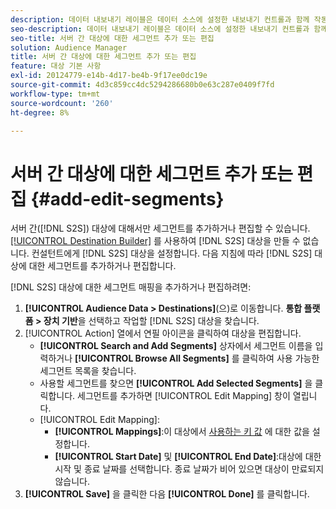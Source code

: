 ```yaml
---
description: 데이터 내보내기 레이블은 데이터 소스에 설정한 내보내기 컨트롤과 함께 작동합니다. 데이터 내보내기 레이블 을 사용하면 세그먼트에 제한된 트레이트를 추가하고 세그먼트 데이터를 대상에 보내지 못합니다. 여러 내보내기 레이블을 새 또는 기존 쿠키 또는 URL 대상에 설정할 수 있습니다.
seo-description: 데이터 내보내기 레이블은 데이터 소스에 설정한 내보내기 컨트롤과 함께 작동합니다. 데이터 내보내기 레이블 을 사용하면 세그먼트에 제한된 트레이트를 추가하고 세그먼트 데이터를 대상에 보내지 못합니다. 여러 내보내기 레이블을 새 또는 기존 쿠키 또는 URL 대상에 설정할 수 있습니다.
seo-title: 서버 간 대상에 대한 세그먼트 추가 또는 편집
solution: Audience Manager
title: 서버 간 대상에 대한 세그먼트 추가 또는 편집
feature: 대상 기본 사항
exl-id: 20124779-e14b-4d17-be4b-9f17ee0dc19e
source-git-commit: 4d3c859cc4dc5294286680b0e63c287e0409f7fd
workflow-type: tm+mt
source-wordcount: '260'
ht-degree: 8%

---
```


# 서버 간 대상에 대한 세그먼트 추가 또는 편집 {#add-edit-segments}

서버 간([!DNL S2S]) 대상에 대해서만 세그먼트를 추가하거나 편집할 수 있습니다. [[!UICONTROL Destination Builder]](/help/using/features/destinations/destination-builder.md) 를 사용하여 [!DNL S2S] 대상을 만들 수 없습니다. 컨설턴트에게 [!DNL S2S] 대상을 설정합니다. 다음 지침에 따라 [!DNL S2S] 대상에 대한 세그먼트를 추가하거나 편집합니다.

<!-- destination-s2s-edit.xml -->

[!DNL S2S] 대상에 대한 세그먼트 매핑을 추가하거나 편집하려면:

1. **[!UICONTROL Audience Data > Destinations]**(으)로 이동합니다. **통합 플랫폼 > 장치 기반**&#x200B;을 선택하고 작업할 [!DNL S2S] 대상을 찾습니다.
2. [!UICONTROL Action] 열에서 연필 아이콘을 클릭하여 대상을 편집합니다.
   * **[!UICONTROL Search and Add Segments]** 상자에서 세그먼트 이름을 입력하거나 **[!UICONTROL Browse All Segments]** 를 클릭하여 사용 가능한 세그먼트 목록을 찾습니다.
   * 사용할 세그먼트를 찾으면 **[!UICONTROL Add Selected Segments]** 을 클릭합니다. 세그먼트를 추가하면 [!UICONTROL Edit Mapping] 창이 열립니다.
   *  [!UICONTROL Edit Mapping]:
      * **[!UICONTROL Mappings]**:이 대상에서  [사용하는 키 값](../../features/destinations/key-value-pairs.md) 에 대한 값을 설정합니다.
      * **[!UICONTROL Start Date]** 및  **[!UICONTROL End Date]**:대상에 대한 시작 및 종료 날짜를 선택합니다. 종료 날짜가 비어 있으면 대상이 만료되지 않습니다.
3. **[!UICONTROL Save]** 을 클릭한 다음 **[!UICONTROL Done]** 를 클릭합니다.
